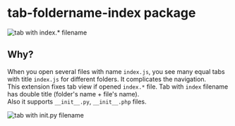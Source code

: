 # tab-foldername-index package

![tab with index.* filename](https://cloud.githubusercontent.com/assets/4091305/15377903/32cc2c1e-1d70-11e6-8ffc-4d6f8e8fa67f.png)

## Why?
When you open several files with name `index.js`, you see many equal tabs with title `index.js` for different folders. It complicates the navigation.  
This extension fixes tab view if opened `index.*` file. Tab with `index` filename has double title (folder's name + file's name).  
Also it supports `__init__.py`, `__init__.php` files.  

![tab with __init__.py filename](https://cloud.githubusercontent.com/assets/4091305/15450136/2cca3d56-1fa5-11e6-8a19-51c84d63fd5c.png)
